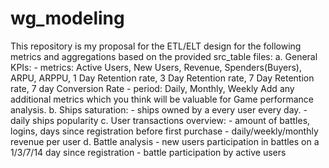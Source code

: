# wg_modeling

This repository is my proposal for the ETL/ELT design for the following metrics and aggregations based on the provided src_table files:
a. General KPIs: 
	- metrics: Active Users, New Users, Revenue, Spenders(Buyers), ARPU, ARPPU, 1 Day Retention rate, 3 Day Retention rate, 7 Day Retention rate, 7 day Conversion Rate
	- period: Daily, Monthly, Weekly
	Add any additional metrics which you think will be valuable for Game performance analysis.
b. Ships saturation:
	- ships owned by a every user every day.
	- daily ships popularity
c. User transactions overview:
	- amount of battles, logins, days since registration before first purchase 
	- daily/weekly/monthly revenue per user
  d. Battle analysis
	- new users participation in battles on a 1/3/7/14 day since registration
	- battle participation by active users



